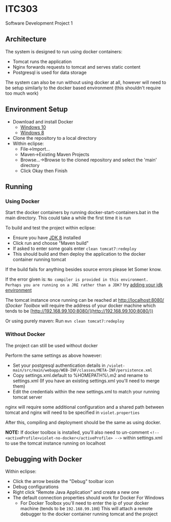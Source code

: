 # ITC303
Software Development Project 1

## Architecture
The system is designed to run using docker containers:
* Tomcat runs the application
* Nginx forwards requests to tomcat and serves static content
* Postgresql is used for data storage

The system can also be run without using docker at all, however will need to be setup similarly to the docker based environment (this shouldn't require too much work)

## Environment Setup
* Download and install Docker
  * [Windows 10](https://store.docker.com/editions/community/docker-ce-desktop-windows)
  * [Windows 8](https://www.docker.com/products/docker-toolbox)
* Clone the repository to a local directory
* Within eclipse:
  * File->Import...
  * Maven->Existing Maven Projects
  * Browse...->Browse to the cloned repository and select the 'main' directory
  * Click Okay then Finish


## Running
### Using Docker
Start the docker containers by running docker-start-containers.bat in the main directory. This could take a while the first time it is run

To build and test the project within eclipse:

* Ensure you have [JDK 8](http://www.oracle.com/technetwork/java/javase/downloads/index.html) installed
* Click run and choose "Maven build"
* If asked to enter some goals enter `clean tomcat7:redeploy`
* This should build and then deploy the application to the docker container running tomcat

If the build fails for anything besides source errors please let Somer know.

If the error given is: `No compiler is provided in this environment. Perhaps you are running on a JRE rather than a JDK?` try [adding your jdk environment](https://stackoverflow.com/questions/19655184/no-compiler-is-provided-in-this-environment-perhaps-you-are-running-on-a-jre-ra)

The tomcat instance once running can be reached at [http://localhost:8080/](http://localhost:8080/) (*Docker Toolbox* will require the address of your docker machine which tends to be [http://192.168.99.100:8080/](http://192.168.99.100:8080/))

Or using purely maven:
Run `mvn clean tomcat7:redeploy`

### Without Docker
The project can still be used without docker

Perform the same settings as above however:

* Set your postgresql authentication details in `/violet-main/src/main/webapp/WEB-INF/classes/META-INF/persistence.xml`
* Copy settings.xml.default to %HOMEPATH%\\.m2 and rename to settings.xml (If you have an existing settings.xml you'll need to merge them)
* Edit the credentials within the new settings.xml to match your running tomcat server

nginx will require some additional configuration and a shared path between tomcat and nginx will need to be specified in `violet.properties`

After this, compiling and deployment should be the same as using docker.

**NOTE:** If docker toolbox is installed, you'll also need to un-comment `<!-- <activeProfile>violet-no-docker</activeProfile> -->` within settings.xml to use the tomcat instance running on localhost


## Debugging with Docker
Within eclipse:
* Click the arrow beside the "Debug" toolbar icon
* Debug configurations
* Right click "Remote Java Application" and create a new one
* The default connection properties should work for Docker For Windows
  * For Docker Toolbox you'll need to enter the ip of your docker machine (tends to be `192.168.99.100`)
This will attach a remote debugger to the docker container running tomcat and the project